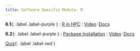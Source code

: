 ```yaml
---
title: Software Specific Module- R
---
```


**6.1**{: .label .label-purple }
: [R in HPC](#)
   : [Video](#)
      :[Docs](#)

**6.2**{: .label .label-purple }
: [Package Installation](#)
   : [Video](#)
      :[Docs](#)
      
[Quiz](#){: .label .label-red }


